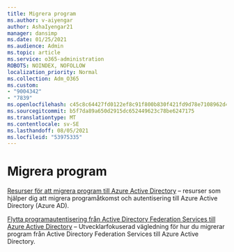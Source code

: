 ```yaml
---
title: Migrera program
ms.author: v-aiyengar
author: AshaIyengar21
manager: dansimp
ms.date: 01/25/2021
ms.audience: Admin
ms.topic: article
ms.service: o365-administration
ROBOTS: NOINDEX, NOFOLLOW
localization_priority: Normal
ms.collection: Adm_O365
ms.custom:
- "9004342"
- "7839"
ms.openlocfilehash: c45c8c64427fd0122ef8c91f800b830f421fd9d78e7108962d4053700a3da519
ms.sourcegitcommit: b5f7da89a650d2915dc652449623c78be6247175
ms.translationtype: MT
ms.contentlocale: sv-SE
ms.lasthandoff: 08/05/2021
ms.locfileid: "53975335"
---
```

# <a name="migrating-applications"></a>Migrera program

[Resurser för att migrera program till Azure Active Directory](https://docs.microsoft.com/azure/active-directory/manage-apps/migration-resources) – resurser som hjälper dig att migrera programåtkomst och autentisering till Azure Active Directory (Azure AD).

[Flytta programautentisering från Active Directory Federation Services till Azure Active Directory](https://docs.microsoft.com/azure/active-directory/manage-apps/migrate-adfs-apps-to-azure) – Utvecklarfokuserad vägledning för hur du migrerar program från Active Directory Federation Services till Azure Active Directory.